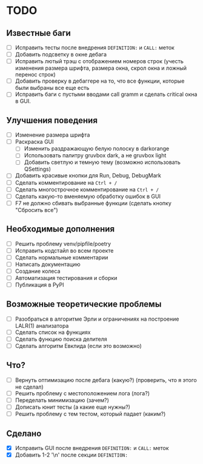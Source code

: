 # TODO
## Известные баги
- [ ] Исправить тесты после внедрения `DEFINITION:` и `CALL:` меток
- [ ] Добавить подсветку в окне дебага
- [ ] Исправить лютый трэш с отображением номеров строк (учесть изменения
    размера шрифта, размера окна, скрол окна и ложный перенос строк)
- [ ] Добавить проверку в дебаггере на то, что все функции, которые были
    выбраны все еще есть
- [ ] Исправить баги с пустыми вводами call gramm и сделать critical окна
    в GUI.

## Улучшения поведения
- [ ] Изменение размера шрифта
- [ ] Раскраска GUI
    - [ ] Изменить раздражающую белую полоску в darkorange
    - [ ] Использовать палитру gruvbox dark, а не gruvbox light
    - [ ] Добавить светлую и темную тему (возможно использовать QSettings)
- [ ] Добавить красивые кнопки для Run, Debug, DebugMark
- [ ] Сделать комментирование на `Ctrl + /`
- [ ] Сделать многострочное комментирование на `Ctrl + /`
- [ ] Сделать какую-то вменяемую обработку ошибок в GUI
- [ ] F7 не должно сбивать выбранные функции (сделать кнопку "Сбросить все")

## Необходимые дополнения
- [ ] Решить проблему venv/pipfile/poetry
- [ ] Исправить кодстайл во всем проекте
- [ ] Сделать нормальные комментарии
- [ ] Написать документацию
- [ ] Создание колеса
- [ ] Автоматизация тестирования и сборки
- [ ] Публикация в PyPI

## Возможные теоретические проблемы
- [ ] Разобраться в алгоритме Эрли и ограничениях на построение LALR(1) анализатора
- [ ] Сделать список на функциях
- [ ] Сделать функцию поиска делителя
- [ ] Сделать алгоритм Евклида (если это возможно)

## Что?
- [ ] Вернуть оптимизацию после дебага (какую?) (проверить, что я этого не
    сделал)
- [ ] Решить проблему с местоположением лога (лога?)
- [ ] Переделать минимизацию (зачем?)
- [ ] Дописать юнит тесты (а какие еще нужны?)
- [ ] Решить проблему с тем тестом, который падает (каким?)

## Сделано
- [x] Исправить GUI после внедрения `DEFINITION:` и `CALL:` меток
- [x] Добавить 1-2 '\n' после секции `DEFINITION:`

